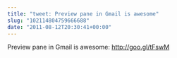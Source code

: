 ```yaml
---
title: "tweet: Preview pane in Gmail is awesome"
slug: "102114804759666688"
date: "2011-08-12T20:30:41+00:00"
---
```

Preview pane in Gmail is awesome: http://goo.gl/tFswM